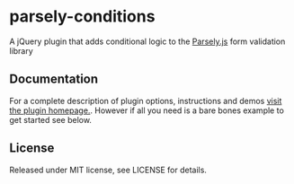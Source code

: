 # parsely-conditions

A jQuery plugin that adds conditional logic to the [Parsely.js](http://parsleyjs.org) form validation library

## Documentation
For a complete description of plugin options, instructions and demos [visit the plugin homepage.](http://themonk.github.io/parsely-conditions). However if all you need is a bare bones example to get started see below.

## License
Released under MIT license, see LICENSE for details.

